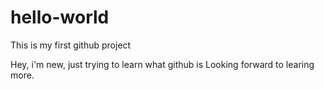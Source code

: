 # hello-world
This is my first github project

Hey, i'm new, just trying to learn what github is
Looking forward to learing more.
